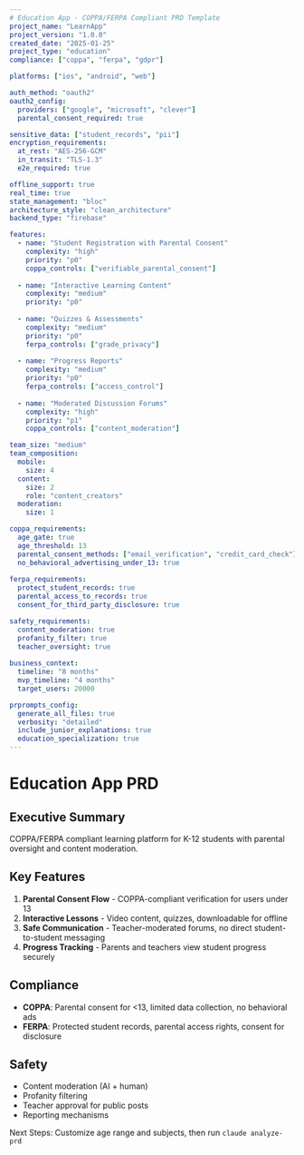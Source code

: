 ```yaml
---
# Education App - COPPA/FERPA Compliant PRD Template
project_name: "LearnApp"
project_version: "1.0.0"
created_date: "2025-01-25"
project_type: "education"
compliance: ["coppa", "ferpa", "gdpr"]

platforms: ["ios", "android", "web"]

auth_method: "oauth2"
oauth2_config:
  providers: ["google", "microsoft", "clever"]
  parental_consent_required: true

sensitive_data: ["student_records", "pii"]
encryption_requirements:
  at_rest: "AES-256-GCM"
  in_transit: "TLS-1.3"
  e2e_required: true

offline_support: true
real_time: true
state_management: "bloc"
architecture_style: "clean_architecture"
backend_type: "firebase"

features:
  - name: "Student Registration with Parental Consent"
    complexity: "high"
    priority: "p0"
    coppa_controls: ["verifiable_parental_consent"]
    
  - name: "Interactive Learning Content"
    complexity: "medium"
    priority: "p0"
    
  - name: "Quizzes & Assessments"
    complexity: "medium"
    priority: "p0"
    ferpa_controls: ["grade_privacy"]
    
  - name: "Progress Reports"
    complexity: "medium"
    priority: "p0"
    ferpa_controls: ["access_control"]
    
  - name: "Moderated Discussion Forums"
    complexity: "high"
    priority: "p1"
    coppa_controls: ["content_moderation"]

team_size: "medium"
team_composition:
  mobile:
    size: 4
  content:
    size: 2
    role: "content_creators"
  moderation:
    size: 1

coppa_requirements:
  age_gate: true
  age_threshold: 13
  parental_consent_methods: ["email_verification", "credit_card_check"]
  no_behavioral_advertising_under_13: true
  
ferpa_requirements:
  protect_student_records: true
  parental_access_to_records: true
  consent_for_third_party_disclosure: true

safety_requirements:
  content_moderation: true
  profanity_filter: true
  teacher_oversight: true
  
business_context:
  timeline: "8 months"
  mvp_timeline: "4 months"
  target_users: 20000

prprompts_config:
  generate_all_files: true
  verbosity: "detailed"
  include_junior_explanations: true
  education_specialization: true
---
```


# Education App PRD

## Executive Summary
COPPA/FERPA compliant learning platform for K-12 students with parental oversight and content moderation.

## Key Features
1. **Parental Consent Flow** - COPPA-compliant verification for users under 13
2. **Interactive Lessons** - Video content, quizzes, downloadable for offline
3. **Safe Communication** - Teacher-moderated forums, no direct student-to-student messaging
4. **Progress Tracking** - Parents and teachers view student progress securely

## Compliance
- **COPPA**: Parental consent for <13, limited data collection, no behavioral ads
- **FERPA**: Protected student records, parental access rights, consent for disclosure

## Safety
- Content moderation (AI + human)
- Profanity filtering
- Teacher approval for public posts
- Reporting mechanisms

Next Steps: Customize age range and subjects, then run `claude analyze-prd`
